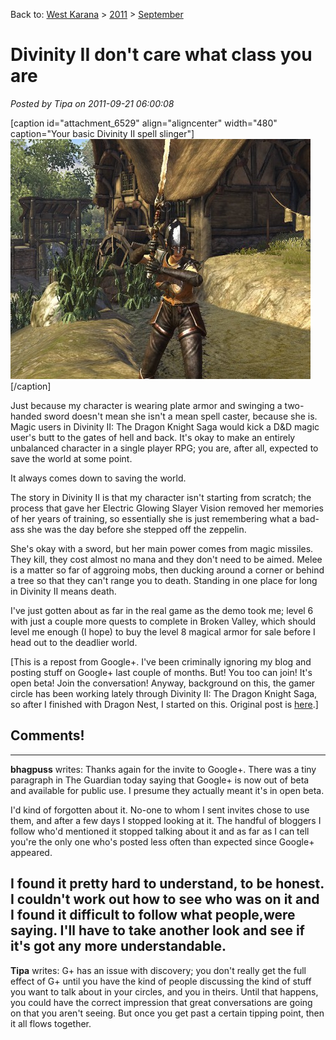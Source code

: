 Back to: [West Karana](/posts/westkarana.md) > [2011](/posts/2011/westkarana.md) > [September](./westkarana.md)
# Divinity II don't care what class you are

*Posted by Tipa on 2011-09-21 06:00:08*

[caption id="attachment\_6529" align="aligncenter" width="480" caption="Your basic Divinity II spell slinger"][![](../../../uploads/2011/09/Divinity2-2011-09-17-23-49-25-30-480x384.jpg "Your basic Divinity II spell slinger")](../../../uploads/2011/09/Divinity2-2011-09-17-23-49-25-30.jpg)[/caption]

Just because my character is wearing plate armor and swinging a two-handed sword doesn't mean she isn't a mean spell caster, because she is. Magic users in Divinity II: The Dragon Knight Saga would kick a D&D magic user's butt to the gates of hell and back. It's okay to make an entirely unbalanced character in a single player RPG; you are, after all, expected to save the world at some point.

It always comes down to saving the world.

The story in Divinity II is that my character isn't starting from scratch; the process that gave her Electric Glowing Slayer Vision removed her memories of her years of training, so essentially she is just remembering what a bad-ass she was the day before she stepped off the zeppelin.

She's okay with a sword, but her main power comes from magic missiles. They kill, they cost almost no mana and they don't need to be aimed. Melee is a matter so far of aggroing mobs, then ducking around a corner or behind a tree so that they can't range you to death. Standing in one place for long in Divinity II means death.

I've just gotten about as far in the real game as the demo took me; level 6 with just a couple more quests to complete in Broken Valley, which should level me enough (I hope) to buy the level 8 magical armor for sale before I head out to the deadlier world.

[This is a repost from Google+. I've been criminally ignoring my blog and posting stuff on Google+ last couple of months. But! You too can join! It's open beta! Join the conversation! Anyway, background on this, the gamer circle has been working lately through Divinity II: The Dragon Knight Saga, so after I finished with Dragon Nest, I started on this. Original post is [here](https://plus.google.com/108460561201888322767/posts/9RLnukVaDEj "Divinity II adventures").]
## Comments!
---
**bhagpuss** writes: Thanks again for the invite to Google+. There was a tiny paragraph in The Guardian today saying that Google+ is now out of beta and available for public use. I presume they actually meant it's in open beta.

I'd kind of forgotten about it. No-one to whom I sent invites chose to use them, and after a few days I stopped looking at it. The handful of bloggers I follow who'd mentioned it stopped talking about it and as far as I can tell you're the only one who's posted less often than expected since Google+ appeared.

I found it pretty hard to understand, to be honest. I couldn't work out how to see who was on it and I found it difficult to follow what people,were saying. I'll have to take another look and see if it's got any more understandable.
---
**Tipa** writes: G+ has an issue with discovery; you don't really get the full effect of G+ until you have the kind of people discussing the kind of stuff you want to talk about in your circles, and you in theirs. Until that happens, you could have the correct impression that great conversations are going on that you aren't seeing. But once you get past a certain tipping point, then it all flows together.

